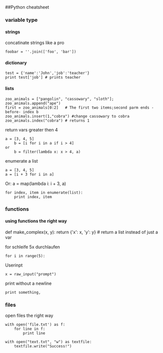 ##Python cheatsheet

### variable type

#### strings

concatinate strings like a pro

	foobar = ''.join(['foo', 'bar'])


#### dictionary

	test = {'name':'John','job':'teacher'}
	print test['job'] # prints teacher

#### lists

	zoo_animals = ["pangolin", "cassowary", "sloth"];
	zoo_animals.append("ape")
	first = zoo_animals[0:2]   # The first two items;second parm ends -before- index b
	zoo_animals.insert(1,"cobra") #change cassowary to cobra
	zoo_animals.index("cobra") # returns 1


return vars greater then 4

	a = [3, 4, 5]
		b = [i for i in a if i > 4]
	or 
		b = filter(lambda x: x > 4, a)

enumerate a list

	a = [3, 4, 5]
	a = [i + 3 for i in a]
Or:
	a = map(lambda i: i + 3, a)

	for index, item in enumerate(list):
    	print index, item


### functions

#### using functions the right way

def make_complex(x, y):
    return {'x': x, 'y': y} # return a list instead of just a var



for schleife 5x durchlaufen
	
	for i in range(5):

Userinpt
	
	x = raw_input("prompt")

print without a newline

	print something,	

### files
open files the right way

	with open('file.txt') as f:
    	for line in f:
        	print line

    with open("text.txt", "w") as textfile:
		textfile.write("Success!")




